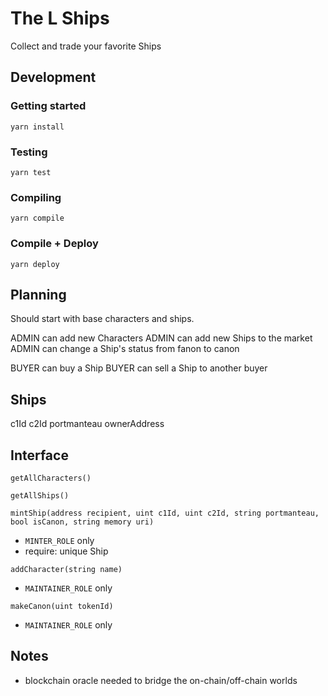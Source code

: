 # The L Ships

Collect and trade your favorite Ships

## Development

### Getting started

`yarn install`

### Testing

`yarn test`

### Compiling

`yarn compile`

### Compile + Deploy

`yarn deploy`

## Planning

Should start with base characters and ships.

ADMIN can add new Characters
ADMIN can add new Ships to the market
ADMIN can change a Ship's status from fanon to canon

BUYER can buy a Ship
BUYER can sell a Ship to another buyer

## Ships

c1Id
c2Id
portmanteau
ownerAddress

## Interface

`getAllCharacters()`

`getAllShips()`

`mintShip(address recipient, uint c1Id, uint c2Id, string portmanteau, bool isCanon, string memory uri)`

- `MINTER_ROLE` only
- require: unique Ship

`addCharacter(string name)`

- `MAINTAINER_ROLE` only

`makeCanon(uint tokenId)`

- `MAINTAINER_ROLE` only

## Notes

- blockchain oracle needed to bridge the on-chain/off-chain worlds
